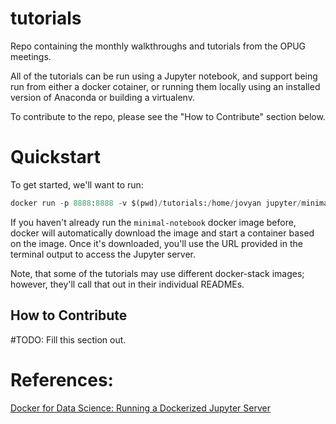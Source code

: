 # tutorials

Repo containing the monthly walkthroughs and tutorials from the OPUG meetings.

All of the tutorials can be run using a Jupyter notebook, and support being run from either a docker cotainer, or running them
locally using an installed version of Anaconda or building a virtualenv.

To contribute to the repo, please see the "How to Contribute" section below.

# Quickstart

To get started, we'll want to run:

```python
docker run -p 8888:8888 -v $(pwd)/tutorials:/home/jovyan jupyter/minimal-notebook
```

If you haven't already run the `minimal-notebook` docker image before, docker will automatically download the image and
start a container based on the image.  Once it's downloaded, you'll use the URL provided in the terminal output to access
the Jupyter server.

Note, that some of the tutorials may use different docker-stack images; however, they'll call that out in their individual READMEs.

## How to Contribute

#TODO: Fill this section out.

 # References:

 [Docker for Data Science: Running a Dockerized Jupyter Server](https://www.dataquest.io/blog/docker-data-science/)